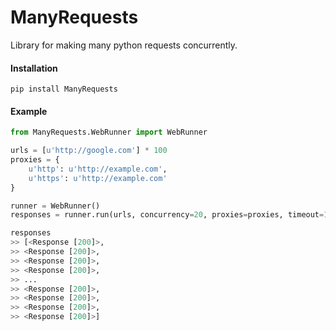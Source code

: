 # ManyRequests
Library for making many python requests concurrently.

#### Installation
```Shell
pip install ManyRequests
```
#### Example
```python
from ManyRequests.WebRunner import WebRunner

urls = [u'http://google.com'] * 100
proxies = {
    u'http': u'http://example.com',
    u'https': u'http://example.com'
}

runner = WebRunner()
responses = runner.run(urls, concurrency=20, proxies=proxies, timeout=10)

responses
>> [<Response [200]>,
>> <Response [200]>,
>> <Response [200]>,
>> <Response [200]>,
>> ...
>> <Response [200]>,
>> <Response [200]>,
>> <Response [200]>,
>> <Response [200]>]

```